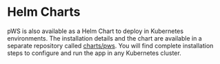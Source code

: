 # Helm Charts

pWS is also available as a Helm Chart to deploy in Kubernetes environments. The installation details and the chart are available in a separate repository called [charts/pws](https://github.com/soketi/charts/tree/master/charts/pws). You will find complete installation steps to configure and run the app in any Kubernetes cluster.

